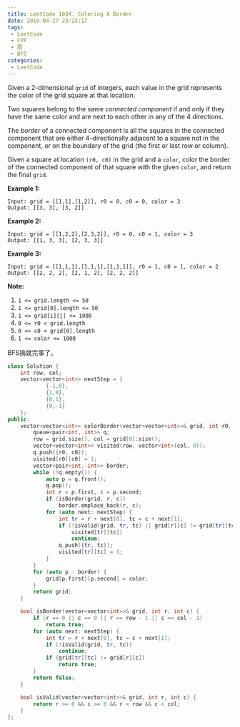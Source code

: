 ```yaml
---
title: LeetCode 1034. Coloring A Border
date: 2019-04-27 23:25:17
tags:
 - LeetCode
 - CPP
 - 图
 - BFS
categories:
 - LeetCode
---
```


Given a 2-dimensional `grid` of integers, each value in the grid represents the color of the grid square at that location.

Two squares belong to the same *connected component* if and only if they have the same color and are next to each other in any of the 4 directions.

The *border* of a connected component is all the squares in the connected component that are either 4-directionally adjacent to a square not in the component, or on the boundary of the grid (the first or last row or column).

Given a square at location `(r0, c0)` in the grid and a `color`, color the border of the connected component of that square with the given `color`, and return the final `grid`.

 

**Example 1:**

```
Input: grid = [[1,1],[1,2]], r0 = 0, c0 = 0, color = 3
Output: [[3, 3], [3, 2]]
```

**Example 2:**

```
Input: grid = [[1,2,2],[2,3,2]], r0 = 0, c0 = 1, color = 3
Output: [[1, 3, 3], [2, 3, 3]]
```

**Example 3:**

```
Input: grid = [[1,1,1],[1,1,1],[1,1,1]], r0 = 1, c0 = 1, color = 2
Output: [[2, 2, 2], [2, 1, 2], [2, 2, 2]]
```

 

**Note:**

1. `1 <= grid.length <= 50`
2. `1 <= grid[0].length <= 50`
3. `1 <= grid[i][j] <= 1000`
4. `0 <= r0 < grid.length`
5. `0 <= c0 < grid[0].length`
6. `1 <= color <= 1000`

<!-- more -->

BFS搞就完事了。

```cpp
class Solution {
    int row, col;
    vector<vector<int>> nextStep = {
            {-1,0},
            {1,0},
            {0,1},
            {0,-1}
    };
public:
    vector<vector<int>> colorBorder(vector<vector<int>>& grid, int r0, int c0, int color) {
        queue<pair<int, int>> q;
        row = grid.size(), col = grid[0].size();
        vector<vector<int>> visited(row, vector<int>(col, 0));
        q.push({r0, c0});
        visited[r0][c0] = 1;
        vector<pair<int, int>> border;
        while (!q.empty()) {
            auto p = q.front();
            q.pop();
            int r = p.first, c = p.second;
            if (isBorder(grid, r, c))
                border.emplace_back(r, c);
            for (auto next: nextStep) {
                int tr = r + next[0], tc = c + next[1];
                if (!isValid(grid, tr, tc) || grid[r][c] != grid[tr][tc] || 
                    visited[tr][tc])
                    continue;
                q.push({tr, tc});
                visited[tr][tc] = 1;
            }
        }
        for (auto p : border) {
            grid[p.first][p.second] = color;
        }
        return grid;
    }

    bool isBorder(vector<vector<int>>& grid, int r, int c) {
        if (r == 0 || c == 0 || r == row - 1 || c == col - 1)
            return true;
        for (auto next: nextStep) {
            int tr = r + next[0], tc = c + next[1];
            if (!isValid(grid, tr, tc))
                continue;
            if (grid[tr][tc] != grid[r][c])
                return true;
        }
        return false;
    }

    bool isValid(vector<vector<int>>& grid, int r, int c) {
        return r >= 0 && c >= 0 && r < row && c < col;
    }
};
```

